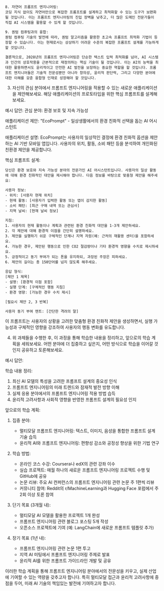 ```
8. 자연어 프롬프트 엔지니어링:
코딩 지식 없이도 자연어만으로 복잡한 프롬프트를 설계하고 최적화할 수 있는 도구가 보편화될 것입니다. 이는 프롬프트 엔지니어링의 진입 장벽을 낮추고, 더 많은 도메인 전문가들이 직접 AI 시스템을 활용할 수 있게 할 것입니다.

9. 퀀텀 컴퓨팅과의 융합:
퀀텀 컴퓨팅 기술의 발전에 따라, 퀀텀 알고리즘을 활용한 초고속 프롬프트 최적화 기법이 등장할 수 있습니다. 이는 현재로서는 상상하기 어려운 수준의 복잡한 프롬프트 설계를 가능하게 할 것입니다.

결론적으로, 2028년의 프롬프트 엔지니어링은 단순한 텍스트 입력 최적화를 넘어, AI 시스템과 인간의 상호작용을 근본적으로 재정의하는 핵심 기술이 될 것입니다. 이는 AI의 능력을 최대한 활용하면서도 윤리적이고 안전한 AI 발전을 보장하는 중요한 역할을 할 것입니다. 프롬프트 엔지니어들은 기술적 전문성뿐만 아니라 창의성, 윤리적 판단력, 그리고 다양한 분야에 대한 이해를 갖춘 융합형 인재로 성장해야 할 것입니다.
```

3. 자신의 관심 분야에서 프롬프트 엔지니어링을 적용할 수 있는 새로운 애플리케이션을 제안해보세요. 해당 애플리케이션의 프로토타입을 위한 핵심 프롬프트를 설계해보세요.

예시 답안:
관심 분야: 환경 보호 및 지속 가능성

애플리케이션 제안: "EcoPrompt" - 일상생활에서의 환경 친화적 선택을 돕는 AI 어시스턴트

애플리케이션 설명:
EcoPrompt는 사용자의 일상적인 결정에 환경 친화적 옵션을 제안하는 AI 기반 모바일 앱입니다. 사용자의 위치, 활동, 소비 패턴 등을 분석하여 개인화된 친환경 제안을 제공합니다.

핵심 프롬프트 설계:

```
당신은 환경 보호와 지속 가능성 분야의 전문가인 AI 어시스턴트입니다. 사용자의 일상 활동에 대해 환경 친화적인 대안을 제시해야 합니다. 다음 정보를 바탕으로 맞춤형 제안을 해주세요:

사용자 정보:
- 위치: [사용자 현재 위치]
- 현재 활동: [사용자가 입력한 활동 또는 앱이 감지한 활동]
- 소비 패턴: [최근 구매 내역 또는 관심사]
- 지역 날씨: [현재 날씨 정보]

지침:
1. 사용자의 현재 활동이나 계획과 관련된 환경 친화적 대안을 1-3개 제안하세요.
2. 각 제안에 대해 환경적 이점을 간단히 설명하세요.
3. 제안을 실행하기 쉬운 구체적인 단계나 지역 자원(예: 근처의 재활용 센터)을 포함하세요.
4. 가능한 경우, 제안된 행동으로 인한 CO2 절감량이나 기타 환경적 영향을 수치로 제시하세요.
5. 긍정적이고 동기 부여가 되는 톤을 유지하되, 과장된 주장은 피하세요.
6. 제안의 길이는 총 150단어를 넘지 않도록 해주세요.

응답 형식:
[제안 1 제목]
- 설명: [환경적 이점 포함]
- 실행 단계: [구체적인 행동 지침]
- 환경 영향: [가능한 경우 수치 제시]

[필요시 제안 2, 3 반복]

사용자 동기 부여 멘트: [간단한 격려의 말]
```

이 프롬프트는 사용자의 상황을 고려한 맞춤형 환경 친화적 제안을 생성하면서, 실행 가능성과 구체적인 영향을 강조하여 사용자의 행동 변화를 유도합니다.

4. 위 과제들을 수행한 후, 이 과정을 통해 학습한 내용을 정리하고, 앞으로의 학습 계획을 세워보세요. 어떤 분야에 더 집중하고 싶은지, 어떤 방식으로 학습을 이어갈 것인지 공유하고 토론해보세요.

예시 답안:

학습 내용 정리:
1. 최신 AI 모델의 특성을 고려한 프롬프트 설계의 중요성 인식
2. 프롬프트 엔지니어링의 미래 트렌드와 잠재적 발전 방향 이해
3. 실제 응용 분야에서의 프롬프트 엔지니어링 적용 방법 습득
4. 윤리적 고려사항과 사회적 영향을 반영한 프롬프트 설계의 필요성 인지

앞으로의 학습 계획:
1. 집중 분야:
   - 멀티모달 프롬프트 엔지니어링: 텍스트, 이미지, 음성을 통합한 프롬프트 설계 기술 습득
   - 윤리적 AI와 프롬프트 엔지니어링: 편향성 감소와 공정성 향상을 위한 기법 연구

2. 학습 방법:
   - 온라인 코스 수강: Coursera나 edX의 관련 강좌 이수
   - 실습 프로젝트: 매월 하나의 새로운 프롬프트 엔지니어링 프로젝트 수행 및 GitHub에 공유
   - 논문 리뷰: 주요 AI 컨퍼런스의 프롬프트 엔지니어링 관련 논문 주 1편씩 리뷰
   - 커뮤니티 참여: Reddit의 r/MachineLearning과 Hugging Face 포럼에서 주 2회 이상 토론 참여

3. 단기 목표 (3개월 내):
   - 멀티모달 AI 모델을 활용한 프로젝트 1개 완성
   - 프롬프트 엔지니어링 관련 블로그 포스팅 5개 작성
   - 오픈소스 프로젝트에 기여 (예: LangChain에 새로운 프롬프트 템플릿 추가)

4. 장기 목표 (1년 내):
   - 프롬프트 엔지니어링 관련 논문 1편 투고
   - 지역 AI 미팅에서 프롬프트 엔지니어링 주제로 발표
   - 윤리적 AI를 위한 프롬프트 가이드라인 개발 및 공유

이러한 학습 계획을 통해 프롬프트 엔지니어링 분야에서의 전문성을 키우고, 실제 산업에 기여할 수 있는 역량을 갖추고자 합니다. 특히 멀티모달 접근과 윤리적 고려사항에 중점을 두어, 미래 AI 기술의 책임있는 발전에 기여하고자 합니다.

